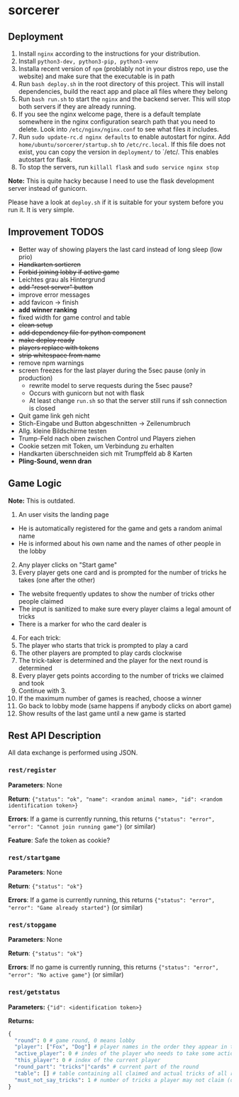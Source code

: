 # sorcerer

## Deployment

1. Install `nginx` according to the instructions for your distribution.
2. Install `python3-dev, python3-pip, python3-venv`
3. Installa recent version of `npm` (problably not in your distros repo, use the website) and make
  sure that the executable is in path
4. Run `bash deploy.sh` in the root directory of this project. 
  This will install dependencies, build the react app and place all files where
  they belong
5. Run `bash run.sh` to start the `nginx` and the backend server. This will stop
  both servers if they are already running.
6. If you see the nginx welcome page, there is a default template somewhere in the nginx
  configuration search path that you need to delete. Look into `/etc/nginx/nginx.conf` to see
  what files it includes.
8. Run `sudo update-rc.d nginx defaults` to enable autostart for nginx. 
   Add `home/ubuntu/sorcerer/startup.sh` to `/etc/rc.local`. If this file does not exist, 
   you can copy the version in `deployment/` to `/etc/. This enables autostart for flask.
7. To stop the servers, run `killall flask` and `sudo service nginx stop`

**Note:** This is quite hacky because I need to use the flask development server instead
of gunicorn.

Please have a look at `deploy.sh` if it is suitable for your system before you run it. It is
very simple.

## Improvement TODOS

- Better way of showing players the last card instead of long sleep (low prio)
- ~~Handkarten sortieren~~
- ~~Forbid joining lobby if active game~~
- Leichtes grau als Hintergrund
- ~~add "reset server" button~~
- improve error messages
- add favicon -> finish
- **add winner ranking**
- fixed width for game control and table
- ~~clean setup~~
- ~~add dependency file for python component~~
- ~~make deploy ready~~
- ~~players replace with tokens~~
- ~~strip whitespace from name~~
- remove npm warnings
- screen freezes for the last player during the 5sec pause (only in production)
  - rewrite model to serve requests during the 5sec pause?
  - Occurs with gunicorn but not with flask
  - At least change `run.sh` so that the server still runs if ssh connection is closed
- Quit game link geh nicht
- Stich-Eingabe und Button abgeschnitten -> Zeilenumbruch
- Allg. kleine Bildschirme testen
- Trump-Feld nach oben zwischen Control und Players ziehen
- Cookie setzen mit Token, um Verbindung zu erhalten
- Handkarten überschneiden sich mit Trumpffeld ab 8 Karten
- **Pling-Sound, wenn dran**

## Game Logic

**Note:** This is outdated.

1. An user visits the landing page
  - He is automatically registered for the game and gets a random animal name
  - He is informed about his own name and the names of other people in the lobby
2. Any player clicks on "Start game"
3. Every player gets one card and is prompted for the number of tricks he takes (one after the other)
  - The website frequently updates to show the number of tricks other people claimed
  - The input is sanitized to make sure every player claims a legal amount of tricks
  - There is a marker for who the card dealer is
4. For each trick:
  1. The player who starts that trick is prompted to play a card
  2. The other players are prompted to play cards clockwise
  3. The trick-taker is determined and the player for the next round is determined
5. Every player gets points according to the number of tricks we claimed and took
6. Continue with 3.
7. If the maximum number of games is reached, choose a winner
8. Go back to lobby mode (same happens if anybody clicks on abort game)
9. Show results of the last game until a new game is started

## Rest API Description

All data exchange is performed using JSON.

### `rest/register`

**Parameters**: None

**Return**: `{"status": "ok", "name": <random animal name>, "id": <random identification token>}`

**Errors**: If a game is currently running, this returns `{"status": "error", "error": "Cannot join running game"}` (or similar)

**Feature**: Safe the token as cookie?

### `rest/startgame`

**Parameters**: None

**Return**: `{"status": "ok"}`

**Errors**: If a game is currently running, this returns `{"status": "error", "error": "Game already started"}` (or similar)

### `rest/stopgame`

**Parameters**: None

**Return**: `{"status": "ok"}`

**Errors**: If no game is currently running, this returns `{"status": "error", "error": "No active game"}` (or similar)

### `rest/getstatus`

**Parameters:** `{"id": <identification token>}`

**Returns:**

```python
{
  "round": 0 # game round, 0 means lobby
  "player": ["Fox", "Dog"] # player names in the order they appear in the table and in the order they take their turns
  "active_player": 0 # indes of the player who needs to take some action (claiming tricks/playing cards)
  "this_player": 0 # index of the current player
  "round_part": "tricks"|"cards" # current part of the round
  "table": [] # table containing all claimed and actual tricks of all rounds (see below for details)
  "must_not_say_tricks": 1 # number of tricks a player may not claim (or -1 if no limit/not applicable)
}
```
